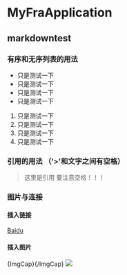 # MyFraApplication
## markdowntest
### 有序和无序列表的用法

* 只是测试一下
* 只是测试一下
* 只是测试一下
* 只是测试一下

1. 只是测试一下
2. 只是测试一下
3. 只是测试一下
4. 只是测试一下

### 引用的用法 （'>'和文字之间有空格）

> 这里是引用 要注意空格！！！

### 图片与连接
#### 插入链接

 []()
 [Baidu](http://baidu.com)

#### 插入图片

 ![](){ImgCap}{/ImgCap}
 ![](http://image.baidu.com/search/detail?z=0&ipn=d&word=setu&step_word=&hs=0&pn=5&spn=0&di=0&pi=&tn=baiduimagedetail&is=0%2C0&istype=0&ie=utf-8&oe=utf-8&cs=2058381593%2C3380689252&os=2615332909%2C1051929021&simid=&adpicid=0&fm=&sme=&cg=&bdtype=14&simics=2621636157%2C2511198447&oriquery=&objurl=http%3A%2F%2Fi.fjsen.com%2Fimages%2Fattachement%2Fjpg%2Fsite2%2F20131126%2F1c6f656d288613fe4d0d09.jpg&fromurl=ippr_z2C%24qAzdH3FAzdH3Ft_z%26e3Bu3fjg_z%26e3Bv54AzdH3Fda8n-88AzdH3FdmAzdH3Fv5gpjgp_8nan0dl0_nl_z%26e3Bip4&gsm=0&cardserver=1)
